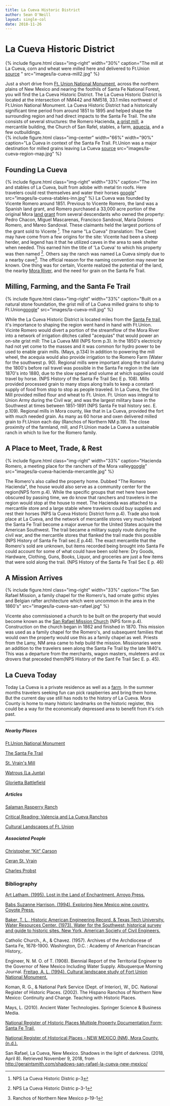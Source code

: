 ```yaml
---
title: La Cueva Historic District
author: Sean O'Neill
layout: single-col
date: 2018-11-26
---
```


# La Cueva Historic District

{% include figure.html
  class="img-right"
  width="30%"
  caption="The mill at La Cueva, corn and wheat were milled here and delivered to Ft.Union [source](https://commons.wikimedia.org/wiki/File:Mill_at_La_Cueva_NM.jpg) "
  src="images/la-cueva-mill2.jpg"
%}

Just a short drive from [Ft. Union National Monument](https://www.nps.gov/foun/index.htm), across the northern plains of New Mexico and nearing the foothils of Santa Fe National Forest, you will find the La Cueva Historic District. The La Cueva Historic District is located at the intersection of NM442 and NM518, 33.1 miles northwest of Ft.Union National Monument. La Cueva Historic District had a historically significant time period from around 1851 to 1895 and helped shape the surrounding region and had direct impacts to the Santa Fe Trail.  The site consists of several structures: the Romero Hacienda, [a grist mill](https://en.wikipedia.org/wiki/Gristmill), a mercantile building, the Church of San Rafel, stables, a farm, [aquecia](http://www.nmacequiacommission.state.nm.us/Publications/kfrancis_harvard_proposal04.pdf), and a few outbuildings.  
{% include figure.html
  class="img-center"
  width="66%"
  width="90%"
  caption="La Cueva in context of the Santa Fe Trail.  Ft.Union was a major destination for milled grains leaving La Cueva [source](https://www.nps.gov/safe/planyourvisit/maps.htm)
  src="images/la-cueva-region-map.jpg"
%}



## Founding La Cueva
{% include figure.html
  class="img-right"
  width="33%"
  caption="The inn and stables of La Cueva, built from adobe with metal tin roofs.  Here travelers could rest themselves and water their horses [google](https://goo.gl/maps/L9xHUPzSBQR2)"
  src="images/la-cueva-stables-inn.jpg"
%}
La Cueva was founded by Vicente Romero around 1851.  Previous to Vicente Romero, the land was a Spanish land grant, and Romero purchased a 33,000 acre portion of the original Mora [land grant](https://en.wikipedia.org/wiki/Land_grants_in_New_Mexico) from several descendants who owned the property: Pedro Chacon, Miguel Mascarenas, Francisco Sandoval, Maria Dolores Romero, and Mareo Sandoval.  These claimants held the largest portions of the grant sold to Vicente [^NPS-Form].  The name "La Cueva" (translation: The Cave) may have come from a few origins for the site:  Vicente had been a sheep herder, and legend has it that he utilized caves in the area to seek shelter when needed.  This earned him the title of 'La Cueva' to which his property was then named [^NPS-Form-2].  Others say the ranch was named La Cueva simply due to a nearby cave[^ranchos1].  The official reason for the naming convention may never be known.  One thing was for certain, Vicente realized the potential of the land, the nearby [Mora River](https://en.wikipedia.org/wiki/Mora_River), and the need for grain on the Santa Fe Trail.  

[^NPS-Form]: NPS La Cueva Historic Distric p-3

[^NPS-Form-2]: NPS La Cueva Historic Distric p-3-1 

[^ranchos1]: Ranchos of Northern New Mexico p-19-1



## Milling, Farming, and the Santa Fe Trail
{% include figure.html
  class="img-right"
  width="33%"
  caption="Built on a natural stone foundation, the grist mill of La Cueva milled grains to ship to Ft.Union[google](https://goo.gl/maps/sau7G8nzfHu)"
  src="images/la-cueva-mill.jpg"
%}


While the La Cueva Historic District is located miles from the [Santa Fe trail](https://www.nps.gov/safe/index.htm), it's importance to shaping the region went hand in hand with Ft.Union.  Vicinte Romero would  divert a portion of the streamflow of the Mora River into a network of irrigation ditches called "acequias" that would power an on-site grist mill: The La Cueva Mill (NPS form p.3).  In the 1850's electricity had not yet come to the masses and it was common for hydro power to be used to enable grain mills. (Mays, p.134) In addition to powering the mill wheel, the acequia would also provide irrigation to the Romero Farm (Water for the southwest p. 90).  Regional mills were important along the trail during the 1800's before rail travel was possible in the Santa Fe region in the late 1870's into 1880, due to the slow speed and volume at which supplies could travel by horse.  (NPS History of the Santa Fe Trail Sec E p. 108).  Mills provided processed grain to many stops along trails to keep a constant supply of food from stop to stop as people traveled.  In La Cueva, the Grist Mill provided milled flour and wheat to Ft. Union.  Ft. Union was integral to Union Army during the Civil war, and was the largest military base in the Southwest at times between 1851-1891 (NPS Santa Fe trail history sec. E. p.109). Regional mills in Mora county, like that in La Cueva, provided the fort with much needed grain. As many as 60 horse and oxen delivered milled grain to Ft.Union each day (Ranchos of Northern NM p.19).  The close proximity of the farmland, mill, and Ft.Union made La Cueva a sustainable ranch in which to live for the Romero family.  


## A Place to Meet, Trade, & Rest

{% include figure.html
  class="img-right"
  width="33%"
  caption="Hacienda Romero, a meeting place for the ranchers of the Mora valley[google](https://goo.gl/maps/xTKt66UbKZU2)"
  src="images/la-cueva-hacienda-mercantile.jpg"
%}


The Romero's also called the property home. Dubbed "The Romero Hacienda", the house would also serve as a community center for the region(NPS form p.4).  While the specific groups that met here have been obscured by passing time, we do know that ranchers and travelers in the region would stop at the house to meet.  The Hacienda was attached to a mercantile store and a large stable where travelers could buy supplies and rest their horses (NPS la Cueva Historic District form p.4). Trade also took place at La Cueva, and the network of mercantile stores very much helped the Santa Fe Trail become a major avenue for the United States acquire the American Southwest. The trail became a military supply route during the civil war, and the mercantile stores that flanked the trail made this possible (NPS History of Santa Fe Trail sec.E p.44).  The exact mercantile that the Romero's sold are unknown, but items recorded being brought into Santa Fe could account for some of what could have been sold here: Dry Goods, Hardware, Clothing, Guns, Books, Liquor, and groceries are just a few items that were sold along the trail. (NPS History of the Santa Fe Trail Sec E p. 46)


## A Mission Arrives
{% include figure.html
  class="img-right"
  width="33%"
  caption="The San Rafael Mission, a family chapel for the Romero's, had ornate gothic styles and Belgian rafter architecture which were uncommon in the area in the 1860's"
  src="images/la-cueva-san-rafael.jpg"
%}


Vicente also commissioned a church to be built on the property that would become known as the [San Rafael Mission Church](https://www.cstones.org/current-projects/2018/3/8/san-rafael-church-la-cueva-new-mexico) (NPS form p.4).  Construction on the church began in 1862 and finished in 1870.  This mission was used as a family chapel for the Romero's, and subsequent families that would own the property would use this as a family chapel as well. Priests from the Lamy, NM area came to help build the mission.  Missionaries were an addition to the travelers seen along the Santa Fe Trail by the late 1840's.  This was a departure from the merchants, wagon masters, muleteers and ox drovers that preceded them(NPS History of the Sant Fe Trail Sec E. p. 45).  

## La Cueva Today
Today La Cueva is a private residence as well as a [farm](https://www.lacuevafarm.com/).  In the summer months travelers seeking fun can pick raspberries and bring them home.  But the current day use still has nods to the history of La Cueva.  Mora County is home to many historic landmarks on the historic register, this could be a way for the economically depressed area to benefit from it's rich past.   

***
##### Nearby Places
[Ft.Union National Monument](https://www.nps.gov/foun/index.htm)

[The Santa Fe Trail](https://www.nps.gov/safe/index.htm)

[St. Vrain's Mill](https://en.wikipedia.org/wiki/St._Vrain%27s_Mill)

[Watrous (La Junta)](https://en.wikipedia.org/wiki/Watrous_(La_Junta))

[Glorietta Battlefield](https://home.nps.gov/peco/learn/historyculture/battle-of-glorieta-pass.htm)

##### Articles

[Salaman Rasperry Ranch](https://www.lacuevafarm.com/)

[Critical Reading: Valencia and La Cueva Ranchos](https://www.nps.gov/nr/twhp/wwwlps/lessons/96ranchos/96facts3.htm) 

[Cultural Landscapes of Ft. Union](https://repository.upenn.edu/cgi/viewcontent.cgi?referer=https://www.google.com/&httpsredir=1&article=1305&context=hp_theses)

##### Associated People

[Christopher “Kit” Carson](https://www.nps.gov/parkhistory/online_books/hh/35/hh35m.htm)

[Ceran St. Vrain](https://en.wikipedia.org/wiki/Ceran_St._Vrain)

[Charles Probst](https://flh.fhwa.dot.gov/projects/nm/el-camino/documents/fonsi.pdf)

### Bibliography


[Art Latham. (1995). Lost in the Land of Enchantment. Arroyo Press.](http://archive.org/details/lostinlandofench00lath)

[Babs Suzanne Harrison. (1994). Exploring New Mexico wine country. Coyote Press.](http://archive.org/details/exploringnewmexi00harr)

[Baker, T. L., Historic American Engineering Record, & Texas Tech University. Water Resources Center. (1973). Water for the Southwest; historical survey and guide to historic sites. New York, American Society of Civil Engineers.](http://archive.org/details/waterforsouthwes00bake)

Catholic Church., A., & Chavez. (1957). Archives of the Archdiocese of Santa Fe, 1678-1900. Washington, D.C. : Academy of American Franciscan History,.

Engineer, N. M. O. of T. (1908). Biennial Report of the Territorial Engineer to the Governor of New Mexico Including Water Supply. Albuquerque Morning Journal.
[Freitag, A. L. (1994). Cultural landscape study of Fort Union National Monument.](http://archive.org/details/culturallandscap00frei)

Koman, R. G., & National Park Service (Dept. of Interior), W., DC. National Register of Historic Places. (2002). The Hispano Ranchos of Northern New Mexico: Continuity and Change. Teaching with Historic Places.

Mays, L. (2010). Ancient Water Technologies. Springer Science & Business Media.

[National Register of Historic Places Multiple Property Documentation Form; Santa Fe Trail,](https://dnr.mo.gov/shpo/nps-nr)

[National Register of Historical Places - NEW MEXICO (NM), Mora County. (n.d.).](https://nationalregisterofhistoricplaces.com/NM/Mora/districts.html)

San Rafael, La Cueva, New Mexico. Shadows in the light of darkness. (2018, April 8). Retrieved November 9, 2018, from http://geraintsmith.com/shadows-san-rafael-la-cueva-new-mexico/





